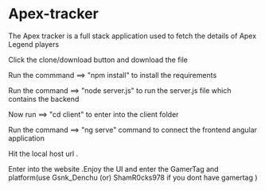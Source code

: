 # Apex-tracker
The Apex tracker is a full stack application used to fetch the details of Apex Legend players

Click the clone/download button and download the file

Run the commmand 
==>  "npm install" to install the requirements

Run the command 
==>  "node server.js" to run the server.js file which contains the backend 

Now run 
==>  "cd client" to enter into the client folder

Run the command 
==>  "ng serve" command to connect the frontend angular application

Hit the local host url .

Enter into the website .Enjoy the UI and enter the GamerTag and platform(use Gsnk_Denchu (or) ShamR0cks978 if you dont have gamertag )
